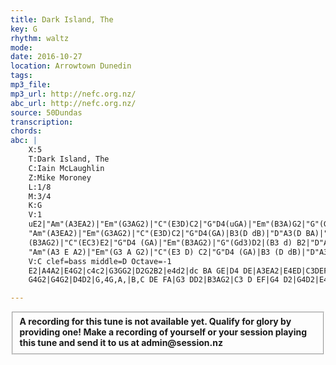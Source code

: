 ```yaml
---
title: Dark Island, The
key: G
rhythm: waltz 
mode:
date: 2016-10-27
location: Arrowtown Dunedin
tags:
mp3_file:
mp3_url: http://nefc.org.nz/
abc_url: http://nefc.org.nz/
source: 50Dundas
transcription:
chords: 
abc: |
    X:5
    T:Dark Island, The
    C:Iain McLaughlin
    Z:Mike Moroney
    L:1/8
    M:3/4
    K:G
    V:1
    uE2|"Am"(A3EA2)|"Em"(G3AG2)|"C"(E3D)C2|"G"D4(uGA)|"Em"(B3A)G2|"G"(Gd3)D2|(B3d)B2|"D"A4(uDE)|
    "Am"(A3EA2)|"Em"(G3AG2)|"C"(E3D)C2|"G"D4(GA)|B3(D dB)|"D"A3(D BA)|"G"G6|G4Bc|d3DD2|
    (B3AG2)|"C"(EC3)E2|"G"D4 (GA)|"Em"(B3AG2)|"G"(Gd3)D2|(B3 d) B2|"D"A4 DE|
    "Am"(A3 E A2)|"Em"(G3 A G2)|"C"(E3 D) C2|"G"D4 (GA)|B3 (D dB)|"D"A3 (D BA)|"G"G6|G4|]
    V:C clef=bass middle=D Octave=-1
    E2|A4A2|E4G2|c4c2|G3GG2|D2G2B2|e4d2|dc BA GE|D4 DE|A3EA2|E4ED|C3DEF|
    G4G2|G4G2|D4D2|G,4G,A,|B,C DE FA|G3 DD2|B3AG2|C3 D EF|G4 D2|G4D2|E4 DE|G4 F2|D4 FD|A4C2|E4 GA|C4D2|G4 D2|G4 G2|D4 D2|G6|G4|]

---
```

<fieldset><strong>A recording for this tune is not available yet. Qualify for glory by providing one!
Make a recording of yourself or your session playing this tune and send it to us at admin@session.nz</strong></fieldset><br />
